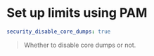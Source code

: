 # Set up limits using PAM

```yaml
security_disable_core_dumps: true
```

> Whether to disable core dumps or not.
